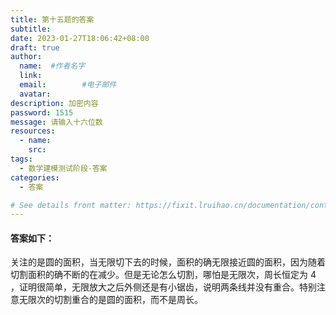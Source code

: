 ```yaml
---
title: 第十五题的答案
subtitle:
date: 2023-01-27T18:06:42+08:00
draft: true
author:
  name:  #作者名字
  link:
  email:        #电子邮件
  avatar:
description: 加密内容
password: 1515
message: 请输入十六位数
resources:
  - name: 
    src: 
tags:
  - 数学建模测试阶段-答案
categories:
  - 答案

# See details front matter: https://fixit.lruihao.cn/documentation/content-management/introduction/#front-matter
---
```

#### 答案如下：
关注的是圆的面积，当无限切下去的时候，面积的确无限接近圆的面积，因为随着切割面积的确不断的在减少。但是无论怎么切割，哪怕是无限次，周长恒定为 4 ，证明很简单，无限放大之后外侧还是有小锯齿，说明两条线并没有重合。特别注意无限次的切割重合的是圆的面积，而不是周长。




<!--more-->
